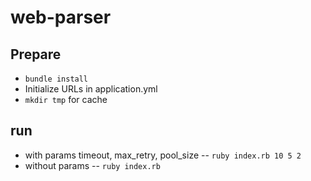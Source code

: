 # web-parser

## Prepare
- `bundle install`
- Initialize URLs in application.yml
- `mkdir tmp` for cache

## run
- with params timeout, max_retry, pool_size -- `ruby index.rb 10 5 2`
- without params -- `ruby index.rb`